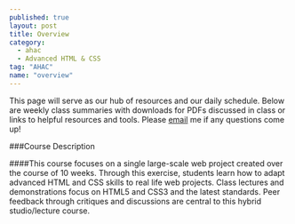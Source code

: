```yaml
---
published: true
layout: post
title: Overview
category: 
  - ahac
  - Advanced HTML & CSS
tag: "AHAC"
name: "overview"
---
```


This page will serve as our hub of resources and our daily schedule. Below are weekly class summaries with downloads for PDFs discussed in class or links to helpful resources and tools. Please [email](mailto:akaye@saic.edu) me if any questions come up!

###Course Description

####This course focuses on a single large-scale web project created over the course of 10 weeks. Through this exercise, students learn how to adapt advanced HTML and CSS skills to real life web projects. Class lectures and demonstrations focus on HTML5 and CSS3 and the latest standards. Peer feedback through critiques and discussions are central to this hybrid studio/lecture course.
